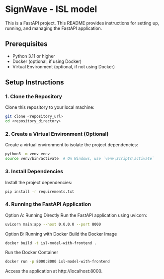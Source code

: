 # SignWave - ISL model

This is a FastAPI project. This README provides instructions for setting up, running, and managing the FastAPI application.

## Prerequisites

- Python 3.11 or higher
- Docker (optional, if using Docker)
- Virtual Environment (optional, if not using Docker)

## Setup Instructions

### 1. Clone the Repository

Clone this repository to your local machine:

```bash
git clone <repository_url>
cd <repository_directory>
```
### 2. Create a Virtual Environment (Optional)
Create a virtual environment to isolate the project dependencies:
```bash
python3 -m venv venv
source venv/bin/activate  # On Windows, use `venv\Scripts\activate`
```
### 3. Install Dependencies
Install the project dependencies:
```bash
pip install -r requirements.txt
```

### 4. Running the FastAPI Application
Option A: Running Directly
Run the FastAPI application using uvicorn:
```bash
uvicorn main:app --host 0.0.0.0 --port 8000
```
Option B: Running with Docker
Build the Docker Image
```bash
docker build -t isl-model-with-frontend .
```
Run the Docker Container
```bash
docker run -p 8000:8000 isl-model-with-frontend
```
Access the application at http://localhost:8000.
